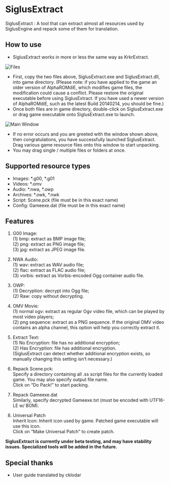 # SiglusExtract
SiglusExtract : A tool that can extract almost all resources used by SiglusEngine and repack some of them for translation.

## How to use
- SiglusExtract works in more or less the same way as KrkrExtract.

![Files](https://github.com/xmoeproject/SiglusExtract/blob/master/images/1st.jpg)

- First, copy the two files above, SiglusExtract.exe and SiglusExtract.dll, into game directory.
(Please note: if you have applied to the game an older version of AlphaROMdiE, which modifies game files, the modification could cause a conflict. Please restore the original executable before using SiglusExtract. If you have used a newer version of AlphaROMdiE, such as the latest Build 20140214, you should be fine.)
- Once both files are in game directory, double-click on SiglusExtract.exe or drag game executable onto SiglusExtract.exe to launch.

![Main Window](https://github.com/xmoeproject/SiglusExtract/blob/master/images/siglusext1.jpg)

- If no error occurs and you are greeted with the window shown above, then congratulations, you have successfully launched SiglusExtract.
Drag various game resource files onto this window to start unpacking.
- You may drag single / multiple files or folders at once.

## Supported resource types
- Images: *.g00, *.g01
- Videos: *.omv
- Audio: *.nwa, *.owp
- Archives: *.owk, *.nwk
- Script: Scene.pck (file must be in this exact name)
- Config: Gameexe.dat (file must be in this exact name)

## Features


1.	G00 Image:  
(1)	bmp: extract as BMP image file;  
(2)	png: extract as PNG image file;  
(3)	jpg: extract as JPEG image file.  

2.	NWA Audio:  
(1)	wav: extract as WAV audio file;  
(2)	flac: extract as FLAC audio file;  
(3)	vorbis: extract as Vorbis-encoded Ogg container audio file.  

3.	OWP:  
(1)	Decryption: decrypt into Ogg file;  
(2)	Raw: copy without decrypting.  

4.	OMV Movie:  
(1)	normal ogv: extract as regular Ogv video file, which can be played by most video players;  
(2)	png sequence: extract as a PNG sequence. If the original OMV video contains an alpha channel, this option will help you correctly extract it.  

5.	Extract Text:  
(1)	No Encryption: file has no additional encryption;  
(2)	Has Encryption: file has additional encryption.  
(SiglusExtract can detect whether additional encryption exists, so manually changing this setting isn’t necessary.)

6.	Repack Scene.pck:  
Specify a directory containing all .ss script files for the currently loaded game. You may also specify output file name.  
Click on “Do Pack!” to start packing.  

7.	Repack Gameexe.dat  
Similarly, specify decrypted Gameexe.txt (must be encoded with UTF16-LE w/ BOM).  

8.	Universal Patch  
Inherit Icon: Inherit icon used by game. Patched game executable will use this icon.  
Click on “Make Universal Patch” to create patch.  


**SiglusExtract is currently under beta testing, and may have stability issues. Specialized tools will be added in the future.**

## Special thanks
- User guide translated by cklodar